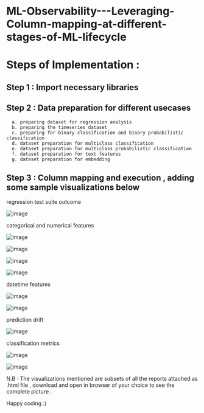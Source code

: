 # ML-Observability---Leveraging-Column-mapping-at-different-stages-of-ML-lifecycle

# Steps of Implementation : 

## Step 1 : Import necessary libraries

## Step 2 : Data preparation for different usecases 
      a. preparing dataset for regression analysis
      b. preparing the timeseries dataset
      c. preparing for binary classification and binary probabilistic classification
      d. dataset preparation for multiclass classification
      e. dataset preparation for multiclass probabilistic classification
      f. dataset preparation for text features
      g. dataset preparation for embedding

## Step 3 : Column mapping and execution , adding some sample visualizations below

regression test suite outcome 

![image](https://github.com/user-attachments/assets/7d1c8674-25a4-41d2-baef-1889910541bb)

categorical and numerical features

![image](https://github.com/user-attachments/assets/236a11b3-3aa9-4052-9d8e-ee1533357072)

![image](https://github.com/user-attachments/assets/2c00656a-1a23-4605-8ae5-1f687aeff1d0)

![image](https://github.com/user-attachments/assets/d224af96-c0d3-43f9-949c-a4508475d640)

![image](https://github.com/user-attachments/assets/feef5007-80ca-4937-9cda-7792e3209c69)

datetime features

![image](https://github.com/user-attachments/assets/4fbb41ca-663c-4b46-ad28-2864a2d8efec)

![image](https://github.com/user-attachments/assets/7a84d9ec-45e5-4e7a-bd09-e4077a54c674)

prediction drift

![image](https://github.com/user-attachments/assets/1a24ee7a-5d6d-440e-8a7b-58087b49bdc9)

classification metrics

![image](https://github.com/user-attachments/assets/c3879a29-6344-45ea-ab39-3dd4e27a4df4)

![image](https://github.com/user-attachments/assets/85cb6078-c142-454a-acfd-19db81b800be)

N.B : The visualizations mentioned are subsets of all the reports attached as .html file , download and open in browser of your choice to see the complete picture .

Happy coding :)














      

